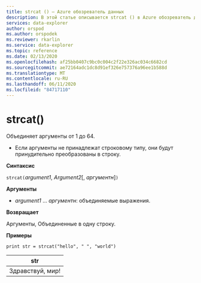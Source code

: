 ```yaml
---
title: strcat () — Azure обозреватель данных
description: В этой статье описывается strcat () в Azure обозреватель данных.
services: data-explorer
author: orspod
ms.author: orspodek
ms.reviewer: rkarlin
ms.service: data-explorer
ms.topic: reference
ms.date: 02/13/2020
ms.openlocfilehash: af25bb0407c9bc0c004c2f22e326ac034c6682cd
ms.sourcegitcommit: ae72164adc1dc8d91ef326e757376a96ee1b588d
ms.translationtype: MT
ms.contentlocale: ru-RU
ms.lasthandoff: 06/11/2020
ms.locfileid: "84717110"
---
```

# <a name="strcat"></a>strcat()

Объединяет аргументы от 1 до 64.

* Если аргументы не принадлежат строковому типу, они будут принудительно преобразованы в строку.

**Синтаксис**

`strcat(`*argument1*, *Argument2*[, *аргументн*]`)`

**Аргументы**

* *argument1* ... *аргументн*: объединяемые выражения.

**Возвращает**

Аргументы, Объединенные в одну строку.

**Примеры**
  
   ```kusto
print str = strcat("hello", " ", "world")
```

|str|
|---|
|Здравствуй, мир!|
